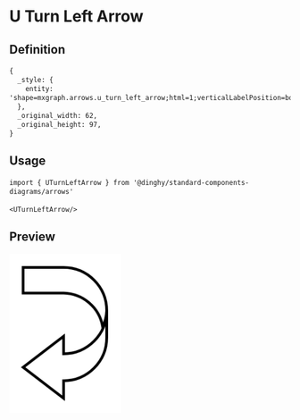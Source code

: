 # U Turn Left Arrow

## Definition

```
{
  _style: { 
    entity: 'shape=mxgraph.arrows.u_turn_left_arrow;html=1;verticalLabelPosition=bottom;verticalAlign=top;strokeWidth=2;strokeColor=#000000;',
  },
  _original_width: 62,
  _original_height: 97,
}
```

## Usage

```
import { UTurnLeftArrow } from '@dinghy/standard-components-diagrams/arrows'

<UTurnLeftArrow/>
```

## Preview

<img src="./u-turn-left-arrow.png" width="200"/>

